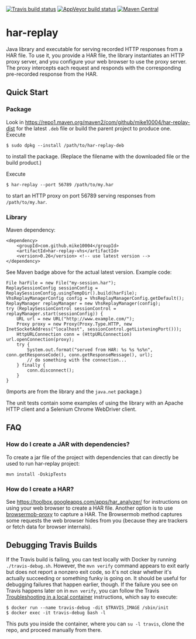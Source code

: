 [![Travis build status](https://travis-ci.org/mike10004/har-replay.svg?branch=master)](https://travis-ci.org/mike10004/har-replay)
[![AppVeyor build status](https://ci.appveyor.com/api/projects/status/tfhj96elsi8ytf82?svg=true)](https://ci.appveyor.com/project/mike10004/har-replay)
[![Maven Central](https://img.shields.io/maven-central/v/com.github.mike10004/har-replay.svg)](https://repo1.maven.org/maven2/com/github/mike10004/har-replay/)

har-replay
==========

Java library and executable for serving recorded HTTP responses from a HAR 
file. To use it, you provide a HAR file, the library instantiates an HTTP
proxy server, and you configure your web browser to use the proxy server. 
The proxy intercepts each request and responds with the corresponding 
pre-recorded response from the HAR.

Quick Start
-----------

### Package

Look in https://repo1.maven.org/maven2/com/github/mike10004/har-replay-dist 
for the latest `.deb` file or build the parent project to produce one. Execute

    $ sudo dpkg --install /path/to/har-replay-deb  

to install the package. (Replace the filename with the downloaded file or the 
build product.) 

Execute

    $ har-replay --port 56789 /path/to/my.har

to start an HTTP proxy on port 56789 serving responses from `/path/to/my.har`.

### Library

Maven dependency:

    <dependency>
        <groupId>com.github.mike10004</groupId>
        <artifactId>har-replay-vhs</artifactId>
        <version>0.26</version> <!-- use latest version -->
    </dependency>

See Maven badge above for the actual latest version. Example code:

    File harFile = new File("my-session.har");
    ReplaySessionConfig sessionConfig = ReplaySessionConfig.usingTempDir().build(harFile);
    VhsReplayManagerConfig config = VhsReplayManagerConfig.getDefault();
    ReplayManager replayManager = new VhsReplayManager(config);
    try (ReplaySessionControl sessionControl = replayManager.start(sessionConfig)) {
        URL url = new URL("http://www.example.com/");
        Proxy proxy = new Proxy(Proxy.Type.HTTP, new InetSocketAddress("localhost", sessionControl.getListeningPort()));
        HttpURLConnection conn = (HttpURLConnection) url.openConnection(proxy);
        try {
            System.out.format("served from HAR: %s %s %s%n", conn.getResponseCode(), conn.getResponseMessage(), url);
            // do something with the connection...
        } finally {
            conn.disconnect();
        }
    }

(Imports are from the library and the `java.net` package.)

The unit tests contain some examples of using the library with an Apache HTTP 
client and a Selenium Chrome WebDriver client. 

FAQ
---

### How do I create a JAR with dependencies?

To create a jar file of the project with dependencies that can directly be used to run har-replay project:
    
    mvn install -DskipTests

### How do I create a HAR?

See https://toolbox.googleapps.com/apps/har_analyzer/ for instructions on using
your web browser to create a HAR file. Another option is to use 
[browsermob-proxy](https://github.com/lightbody/browsermob-proxy) to capture a
HAR. The Browsermob method captures some requests the web browser hides from you
(because they are trackers or fetch data for browser internals).

Debugging Travis Builds
-----------------------

If the Travis build is failing, you can test locally with Docker by running 
`./travis-debug.sh`. However, the `mvn verify` command appears to exit early 
but does not report a nonzero exit code, so it's not clear whether it's 
actually succeeding or something funky is going on. It should be useful for 
debugging failures that happen earlier, though. If the failure you see on 
Travis happens later on in `mvn verify`, you can follow the Travis
[Troubleshooting in a local container](https://docs.travis-ci.com/user/common-build-problems/)
instructions, which say to execute:

    $ docker run --name travis-debug -dit $TRAVIS_IMAGE /sbin/init
    $ docker exec -it travis-debug bash -l 

This puts you inside the container, where you can `su -l travis`, clone the 
repo, and proceed manually from there.
